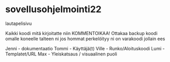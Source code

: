 # sovellusohjelmointi22
lautapelisivu

Kaikki koodi mitä kirjoitatte niin KOMMENTOIKAA!
Ottakaa backup koodi omalle koneelle talteen ni jos hommat perkelöityy ni on varakoodi jollain ees

Jenni - dokumentaatio
Tommi - Käyttäjä(t)
Ville - Runko/Aloituskoodi
Lumi - Templatet/URL
Max - Yleiskatsaus / visuaalinen puoli

